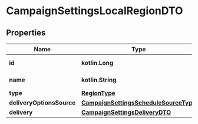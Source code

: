 
# CampaignSettingsLocalRegionDTO

## Properties
| Name | Type | Description | Notes |
| ------------ | ------------- | ------------- | ------------- |
| **id** | **kotlin.Long** | Идентификатор региона. |  [optional] |
| **name** | **kotlin.String** | Название региона. |  [optional] |
| **type** | [**RegionType**](RegionType.md) |  |  [optional] |
| **deliveryOptionsSource** | [**CampaignSettingsScheduleSourceType**](CampaignSettingsScheduleSourceType.md) |  |  [optional] |
| **delivery** | [**CampaignSettingsDeliveryDTO**](CampaignSettingsDeliveryDTO.md) |  |  [optional] |



